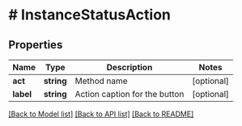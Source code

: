 # # InstanceStatusAction

## Properties

Name | Type | Description | Notes
------------ | ------------- | ------------- | -------------
**act** | **string** | Method name | [optional]
**label** | **string** | Action caption for the button | [optional]

[[Back to Model list]](../../README.md#models) [[Back to API list]](../../README.md#endpoints) [[Back to README]](../../README.md)

